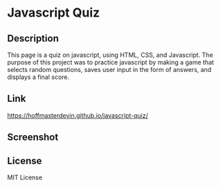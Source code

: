 # Javascript Quiz

## Description
This page is a quiz on javascript, using HTML, CSS, and Javascript. The purpose of this project was to practice javascript by making a game that selects random questions, saves user input in the form of answers, and displays a final score.

## Link
https://hoffmasterdevin.github.io/javascript-quiz/

## Screenshot

## License
MIT License